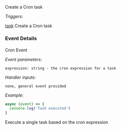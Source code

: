 Create a Cron task

_Triggers_:

[task](#task) Create a Cron task

### Event Details

#### <a name="task"></a>

Cron Event

_Event parameters:_

```
expression: string - the cron expression for a task
```

_Handler inputs:_

```
none, general event provided
```

_Example:_

```js
async (event) => {
  console.log('Task executed')
}
```

Execute a single task based on the cron expression
